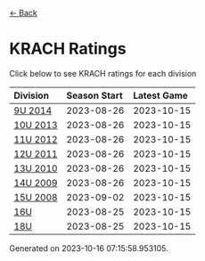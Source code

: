 [<- Back](../readme.md)
# KRACH Ratings
Click below to see KRACH ratings for each division

| Division | Season Start | Latest Game |
| :-- | :-- | :-- |
| [9U 2014](9U-2014-ratings.md) | 2023-08-26 | 2023-10-15 |
| [10U 2013](10U-2013-ratings.md) | 2023-08-26 | 2023-10-15 |
| [11U 2012](11U-2012-ratings.md) | 2023-08-26 | 2023-10-15 |
| [12U 2011](12U-2011-ratings.md) | 2023-08-26 | 2023-10-15 |
| [13U 2010](13U-2010-ratings.md) | 2023-08-26 | 2023-10-15 |
| [14U 2009](14U-2009-ratings.md) | 2023-08-26 | 2023-10-15 |
| [15U 2008](15U-2008-ratings.md) | 2023-09-02 | 2023-10-15 |
| [16U](16U-ratings.md) | 2023-08-25 | 2023-10-15 |
| [18U](18U-ratings.md) | 2023-08-25 | 2023-10-15 |

Generated on 2023-10-16 07:15:58.953105.
